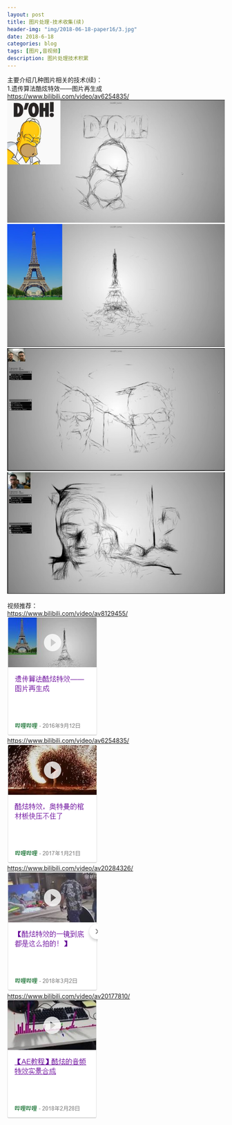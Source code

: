 ```yaml
---
layout: post
title: 图片处理-技术收集(续)
header-img: "img/2018-06-18-paper16/3.jpg"
date: 2018-6-18
categories: blog
tags: [图片,音视频]
description: 图片处理技术积累
---
```



主要介绍几种图片相关的技术(续)：<br>
1.遗传算法酷炫特效——图片再生成<br>
https://www.bilibili.com/video/av6254835/<br>
![](/img/2018-06-18-paper16/2.PNG)<br>
![](/img/2018-06-18-paper16/3.PNG)<br>
![](/img/2018-06-18-paper16/4.PNG)<br>
![](/img/2018-06-18-paper16/5.PNG)<br>

视频推荐：<br>
https://www.bilibili.com/video/av8129455/<br>
![](/img/2018-06-18-paper16/6.PNG)<br>
https://www.bilibili.com/video/av6254835/<br>
![](/img/2018-06-18-paper16/7.PNG)<br>
https://www.bilibili.com/video/av20284326/<br>
![](/img/2018-06-18-paper16/8.PNG)<br>
https://www.bilibili.com/video/av20177810/<br>
![](/img/2018-06-18-paper16/9.PNG)<br>